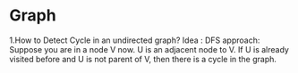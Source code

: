 # Graph
1.How to Detect Cycle in an undirected graph?
Idea : 
DFS approach: Suppose you are in a node V now. U is an adjacent node to V. If U is already visited before and U is not parent of V, then there is a cycle in the graph.
